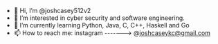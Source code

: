 - 👋 Hi, I’m @joshcasey512v2
- 👀 I’m interested in cyber security and software engineering.
- 🌱 I’m currently learning Python, Java, C, C++, Haskell and Go
- 📫 How to reach me: instagram -------> @joshcaseykc@gmail.com

<!---
joshcasey512v2/joshcasey512v2 is a ✨ special ✨ repository because its `README.md` (this file) appears on your GitHub profile.
You can click the Preview link to take a look at your changes.
--->
